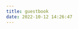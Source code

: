```yaml
---
title: guestbook
date: 2022-10-12 14:26:47
---
```

<div class="ds-recent-visitors" data-num-items="28" data-avatar-size="42" id="ds-recent-visitors"></div>